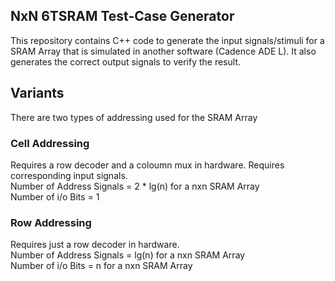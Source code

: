 ## NxN 6TSRAM Test-Case Generator
This repository contains C++ code to generate the input signals/stimuli for a SRAM Array that is simulated in another software (Cadence ADE L). It also generates the correct output signals to verify the result.

## Variants
There are two types of addressing used for the SRAM Array
### Cell Addressing
Requires a row decoder and a coloumn mux in hardware. Requires corresponding input signals.<br>
Number of Address Signals = 2 * lg(n) for a nxn SRAM Array<br>
Number of i/o Bits = 1
### Row Addressing
Requires just a row decoder in hardware.<br>
Number of Address Signals = lg(n) for a nxn SRAM Array<br>
Number of i/o Bits = n for a nxn SRAM Array
